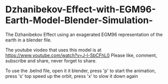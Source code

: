 # Dzhanibekov-Effect-with-EGM96-Earth-Model-Blender-Simulation-
The Dzhanibekov Effect using an exagerated EGM96 representation of the earth in a blender file.

The youtube viodeo that uses this model is at https://www.youtube.com/watch?v=J-l-SbCFhL0
Please like, comment, subscribe and share, never forget to share.

To use the .belnd file, open it it blender, press 'p' to start the animation, press 's' top speed up the orbit, press 'x' to slow it down again
